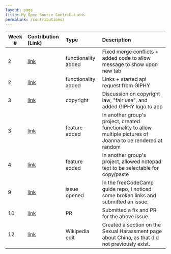 ```yaml
---
layout: page
title: My Open Source Contributions
permalink: /contributions/
---
```


<!-- 
Type of the contribution should be "Wikipedia edit", "OpenStreet Map feature", "Documentation", "Course website", "Blog", 
"Browse Add-on", etc. 

The descriptioin should include a brief summary of what you did. 

Replace the first row with your contribution. 

--> 





| Week #       | Contribution (Link)  | Type  | Description | 
|---|:---|:---|:---| 
| 2  | [link](https://github.com/nyu-ossd-s19/mood/pull/4) | functionality added | Fixed merge conflicts + added code to allow message to show upon new tab |
|  2   |  [link](https://github.com/nyu-ossd-s19/mood/pull/5)   |  functionality added   |   Links + started api request from GIPHY   |
|   3  |  [link](https://github.com/nyu-ossd-s19/mood/pull/13)   |  copyright   |   Discussion on copyright law, "fair use", and added GIPHY logo to app   |
| 3| [link](https://github.com/nyu-ossd-s19/Joannify/pull/10) | feature added| In another group's project, created functionality to allow multiple pictures of Joanna to be rendered at random| 
| 4| [link](https://github.com/nyu-ossd-s19/notepad-team-3/pull/9) | feature added| In another group's project, allowed notepad text to be selectable for copy/paste| 
| 9| [link](https://github.com/freeCodeCamp/freeCodeCamp/issues/35678) | issue opened| In the freeCodeCamp guide repo, I noticed some broken links and submitted an issue.| 
| 10| [link](https://github.com/freeCodeCamp/freeCodeCamp/pull/35771) | PR| Submitted a fix and PR for the above issue.| 
| 12| [link](https://en.wikipedia.org/w/index.php?title=Sexual_harassment&diff=prev&oldid=893021857) | Wikipedia edit| Created a section on the Sexual Harassment page about China, as that did not previously exist.| 